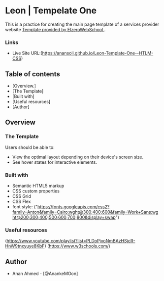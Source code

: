 # Leon | Tempelate One  #

This is a practice for creating the main page template of a services provider website [Template provided by ElzeroWebSchool ](https://github.com/ElzeroWebSchool/HTML_And_CSS_Template_One).

### Links
- Live Site URL:(https://anansoli.github.io/Leon-Template-One--HTLM-CSS)

## Table of contents

- [Overview.]
- [The Template]
- [Built with]
- [Useful resources]
- [Author]


## Overview

### The Template

Users should be able to:
- View the optimal layout depending on their device's screen size.
- See hover states for interactive elements.


### Built with

- Semantic HTML5 markup
- CSS custom properties
- CSS Grid
- CSS Flex
- font style: ("https://fonts.googleapis.com/css2?family=Anton&family=Cairo:wght@300;400;600&family=Work+Sans:wght@200;300;400;500;600;700;800&display=swap") 


### Useful resources
(https://www.youtube.com/playlist?list=PLDoPjvoNmBAzHSjcR-HnW9tnxyuye8KbF)
(https://www.w3schools.com/)

## Author
- Anan Ahmed - [@AnankeMOon]

